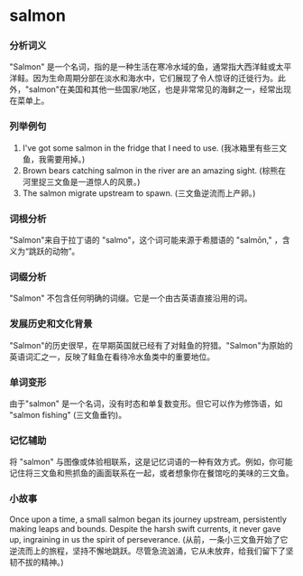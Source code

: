# salmon

### 分析词义

  

"Salmon" 是一个名词，指的是一种生活在寒冷水域的鱼，通常指大西洋鲑或太平洋鲑。因为生命周期分部在淡水和海水中，它们展现了令人惊讶的迁徙行为。此外，"salmon"在美国和其他一些国家/地区，也是非常常见的海鲜之一，经常出现在菜单上。

  

### 列举例句

  

1.  I've got some salmon in the fridge that I need to use. (我冰箱里有些三文鱼，我需要用掉。)
2.  Brown bears catching salmon in the river are an amazing sight. (棕熊在河里捉三文鱼是一道惊人的风景。)
3.  The salmon migrate upstream to spawn. (三文鱼逆流而上产卵。)

  

### 词根分析

  

"Salmon"来自于拉丁语的 "salmo"，这个词可能来源于希腊语的 "salmōn," ，含义为“跳跃的动物”。

  

### 词缀分析

  

"Salmon" 不包含任何明确的词缀。它是一个由古英语直接沿用的词。

  

### 发展历史和文化背景

  

"Salmon"的历史很早，在早期英国就已经有了对鲑鱼的狩猎。"Salmon"为原始的英语词汇之一，反映了鲑鱼在看待冷水鱼类中的重要地位。

  

### 单词变形

  

由于"salmon" 是一个名词，没有时态和单复数变形。但它可以作为修饰语，如 "salmon fishing" (三文鱼垂钓)。

  

### 记忆辅助

  

将 "salmon" 与图像或体验相联系，这是记忆词语的一种有效方式。例如，你可能记住将三文鱼和熊抓鱼的画面联系在一起，或者想象你在餐馆吃的美味的三文鱼。

  

### 小故事

  

Once upon a time, a small salmon began its journey upstream, persistently making leaps and bounds. Despite the harsh swift currents, it never gave up, ingraining in us the spirit of perseverance. (从前，一条小三文鱼开始了它逆流而上的旅程，坚持不懈地跳跃。尽管急流汹涌，它从未放弃，给我们留下了坚韧不拔的精神。)
